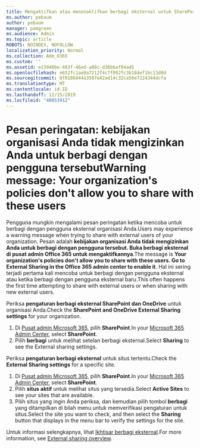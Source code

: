 ```yaml
---
title: Mengaktifkan atau menonaktifkan berbagi eksternal untuk SharePoint
ms.author: pebaum
author: pebaum
manager: pamgreen
ms.audience: Admin
ms.topic: article
ROBOTS: NOINDEX, NOFOLLOW
localization_priority: Normal
ms.collection: Adm_O365
ms.custom: ''
ms.assetid: e13940be-483f-46ed-a88c-d36bbaf04ad5
ms.openlocfilehash: e652fc1ae0a7212f4c7f092fc3b184ef1bc13d0d
ms.sourcegitcommit: 0f0186044a3597e42ad14c32ca58e7224344dcfa
ms.translationtype: MT
ms.contentlocale: id-ID
ms.lasthandoff: 12/15/2019
ms.locfileid: "40053912"
---
```

# <a name="warning-message-your-organizations-policies-dont-allow-you-to-share-with-these-users"></a><span data-ttu-id="a8fa7-102">Pesan peringatan: kebijakan organisasi Anda tidak mengizinkan Anda untuk berbagi dengan pengguna tersebut</span><span class="sxs-lookup"><span data-stu-id="a8fa7-102">Warning message: Your organization's policies don't allow you to share with these users</span></span>

<span data-ttu-id="a8fa7-103">Pengguna mungkin mengalami pesan peringatan ketika mencoba untuk berbagi dengan pengguna eksternal organisasi Anda.</span><span class="sxs-lookup"><span data-stu-id="a8fa7-103">Users may experience a warning message when trying to share with external users of your organization.</span></span> <span data-ttu-id="a8fa7-104">Pesan adalah **kebijakan organisasi Anda tidak mengizinkan Anda untuk berbagi dengan pengguna tersebut. Buka berbagi eksternal di pusat admin Office 365 untuk mengaktifkannya**.</span><span class="sxs-lookup"><span data-stu-id="a8fa7-104">The message is **Your organization's policies don't allow you to share with these users. Go to External Sharing in the Office 365 admin center to enable it**.</span></span> <span data-ttu-id="a8fa7-105">Hal ini sering terjadi pertama kali mencoba untuk berbagi dengan pengguna eksternal atau ketika berbagi dengan pengguna eksternal baru.</span><span class="sxs-lookup"><span data-stu-id="a8fa7-105">This often happens the first time attempting to share with external users or when sharing with new external users.</span></span>

<span data-ttu-id="a8fa7-106">Periksa **pengaturan berbagi eksternal SharePoint dan OneDrive** untuk organisasi Anda.</span><span class="sxs-lookup"><span data-stu-id="a8fa7-106">Check the **SharePoint and OneDrive External Sharing settings** for your organization.</span></span>

1. <span data-ttu-id="a8fa7-107">Di [Pusat admin Microsoft 365](https://admin.microsoft.com/AdminPortal/Home#/homepage">https://admin.microsoft.com/), pilih **SharePoint**.</span><span class="sxs-lookup"><span data-stu-id="a8fa7-107">In your [Microsoft 365 Admin Center](https://admin.microsoft.com/AdminPortal/Home#/homepage">https://admin.microsoft.com/), select **SharePoint**.</span></span>
3. <span data-ttu-id="a8fa7-108">Pilih **berbagi** untuk melihat setelan berbagi eksternal.</span><span class="sxs-lookup"><span data-stu-id="a8fa7-108">Select **Sharing** to see the External sharing settings.</span></span>

<span data-ttu-id="a8fa7-109">Periksa **pengaturan berbagi eksternal** untuk situs tertentu.</span><span class="sxs-lookup"><span data-stu-id="a8fa7-109">Check the **External Sharing settings** for a specific site.</span></span>

1. <span data-ttu-id="a8fa7-110">Di [Pusat admin Microsoft 365](https://admin.microsoft.com/AdminPortal/Home#/homepage">https://admin.microsoft.com/), pilih **SharePoint**.</span><span class="sxs-lookup"><span data-stu-id="a8fa7-110">In your [Microsoft 365 Admin Center](https://admin.microsoft.com/AdminPortal/Home#/homepage">https://admin.microsoft.com/), select **SharePoint**.</span></span>
2. <span data-ttu-id="a8fa7-111">Pilih **situs aktif** untuk melihat situs yang tersedia.</span><span class="sxs-lookup"><span data-stu-id="a8fa7-111">Select **Active Sites** to see your sites that are available.</span></span>
3. <span data-ttu-id="a8fa7-112">Pilih situs yang ingin Anda periksa, dan kemudian pilih tombol **berbagi** yang ditampilkan di bilah menu untuk memverifikasi pengaturan untuk situs.</span><span class="sxs-lookup"><span data-stu-id="a8fa7-112">Select the site you want to check, and then select the **Sharing** button that displays in the menu bar to verify the settings for the site.</span></span>

<span data-ttu-id="a8fa7-113">Untuk informasi selengkapnya, lihat [Ikhtisar berbagi eksternal](https://docs.microsoft.com/sharepoint/external-sharing-overview).</span><span class="sxs-lookup"><span data-stu-id="a8fa7-113">For more information, see [External sharing overview](https://docs.microsoft.com/sharepoint/external-sharing-overview).</span></span>